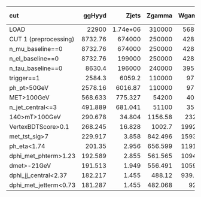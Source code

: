 | cut                   |    ggHyyd |         Zjets |     Zgamma |     Wgamma |         Wjets |   gammajet_direct |        data23 |   S/sqrt(B) |   S/sqrt(S+B) |   S/sqrt(S+1.3B) |   ZBi (σ_b=30%) |
|:----------------------|----------:|--------------:|-----------:|-----------:|--------------:|------------------:|--------------:|------------:|--------------:|-----------------:|----------------:|
| LOAD                  | 22900     |      1.74e+06 | 310000     | 568000     |      3.97e+06 |          1.73e+08 |      2.13e+08 |       1.157 |         1.157 |            1.015 |          -0.199 |
| CUT 1 (preprocessing) |  8732.76  | 674000        | 250000     | 428000     |      2.81e+06 |          1.46e+08 |      3.62e+07 |       0.64  |         0.64  |            0.561 |          -0.199 |
| n_mu_baseline==0      |  8732.76  | 674000        | 250000     | 428000     |      2.81e+06 |          1.46e+08 |      3.62e+07 |       0.64  |         0.64  |            0.561 |          -0.199 |
| n_el_baseline==0      |  8732.76  | 199000        | 250000     | 428000     |      2.81e+06 |          1.46e+08 |      3.62e+07 |       0.641 |         0.641 |            0.562 |          -0.199 |
| n_tau_baseline==0     |  8630.4   | 196000        | 240000     | 395000     |      2.78e+06 |          1.43e+08 |      3.55e+07 |       0.639 |         0.639 |            0.56  |          -0.199 |
| trigger==1            |  2584.3   |   6059.2      | 110000     |  97500     | 274000        |          6.37e+06 |      7.73e+06 |       0.677 |         0.677 |            0.593 |          -0.198 |
| ph_pt>50GeV           |  2578.16  |   6016.87     | 110000     |  97200     | 272000        |          6.35e+06 |      7.67e+06 |       0.677 |         0.677 |            0.594 |          -0.198 |
| MET>100GeV            |   568.633 |    775.327    |  54200     |  40200     |  50500        |     948000        |      1.01e+06 |       0.392 |         0.392 |            0.344 |          -0.198 |
| n_jet_central<=3      |   491.889 |    681.041    |  51100     |  35600     |  46200        |     906000        | 857000        |       0.357 |         0.357 |            0.313 |          -0.198 |
| 140>mT>100GeV         |   290.678 |     34.804    |   1156.58  |   2327.2   |   3585.15     |      10500        |  27300        |       1.373 |         1.368 |            1.201 |          -0.177 |
| VertexBDTScore>0.1    |   268.245 |     16.828    |   1002.7   |   1992.71  |   3077.47     |       4023.64     |  13300        |       1.751 |         1.741 |            1.529 |          -0.161 |
| met_tst_sig>7         |   229.917 |      3.858    |    842.496 |   1593.36  |   1910.4      |        111.789    |   2643.63     |       2.728 |         2.684 |            2.363 |          -0.091 |
| ph_eta<1.74           |   201.35  |      2.956    |    656.599 |   1191.68  |   1042.56     |         42.373    |   1860.9      |       2.907 |         2.848 |            2.51  |          -0.059 |
| dphi_met_phterm>1.23  |   192.589 |      2.855    |    561.565 |   1094.04  |    976.069    |         42.373    |   1455.07     |       2.996 |         2.929 |            2.582 |          -0.044 |
| dmet>-21GeV           |   191.513 |      1.949    |    556.491 |   1059.25  |    954.319    |          9.491    |   1340.39     |       3.058 |         2.986 |            2.633 |          -0.037 |
| dphi_jj_central<2.37  |   182.217 |      1.455    |    488.12  |    939.952 |    874.446    |          6.838    |   1139.15     |       3.102 |         3.023 |            2.667 |          -0.024 |
| dphi_met_jetterm<0.73 |   181.287 |      1.455    |    482.068 |    927.4   |    870.639    |          6.667    |   1117.51     |       3.106 |         3.027 |            2.67  |          -0.023 |